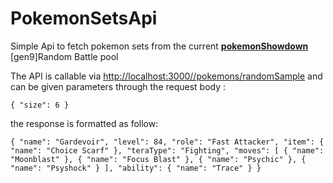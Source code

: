 # PokemonSetsApi

Simple Api to fetch pokemon sets from the current **[pokemonShowdown](https://play.pokemonshowdown.com/)** \[gen9\]Random Battle pool

The API is callable via <http://localhost:3000//pokemons/randomSample> and can be given parameters through the request body :

``{
  "size": 6
}``

the response is formatted as follow:

``
{
        "name": "Gardevoir",
        "level": 84,
        "role": "Fast Attacker",
        "item": {
            "name": "Choice Scarf"
        },
        "teraType": "Fighting",
        "moves": [
            {
                "name": "Moonblast"
            },
            {
                "name": "Focus Blast"
            },
            {
                "name": "Psychic"
            },
            {
                "name": "Psyshock"
            }
        ],
        "ability": {
            "name": "Trace"
        }
    }
``
